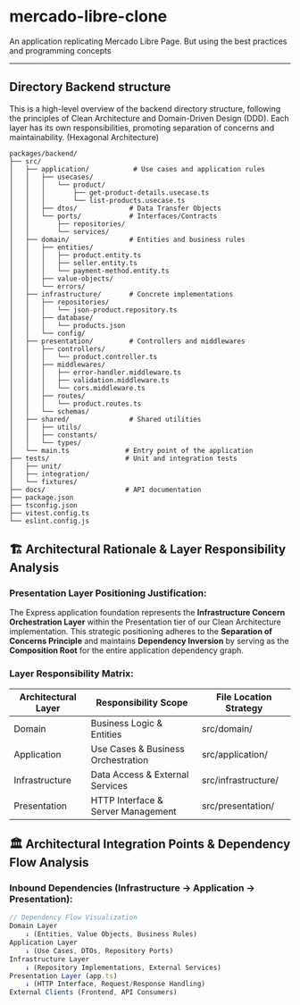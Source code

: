 # mercado-libre-clone
An application replicating Mercado Libre Page. But using the best practices and programming concepts

---

## Directory Backend structure

This is a high-level overview of the backend directory structure, following the principles of Clean Architecture and Domain-Driven Design (DDD). Each layer has its own responsibilities, promoting separation of concerns and maintainability. (Hexagonal Architecture)

```
packages/backend/
├── src/
│   ├── application/           # Use cases and application rules 
│   │   ├── usecases/
│   │   │   └── product/
│   │   │       ├── get-product-details.usecase.ts
│   │   │       └── list-products.usecase.ts
│   │   ├── dtos/             # Data Transfer Objects
│   │   └── ports/            # Interfaces/Contracts
│   │       ├── repositories/
│   │       └── services/
│   ├── domain/               # Entities and business rules
│   │   ├── entities/
│   │   │   ├── product.entity.ts
│   │   │   ├── seller.entity.ts
│   │   │   └── payment-method.entity.ts
│   │   ├── value-objects/
│   │   └── errors/
│   ├── infrastructure/       # Concrete implementations
│   │   ├── repositories/
│   │   │   └── json-product.repository.ts
│   │   ├── database/
│   │   │   └── products.json
│   │   └── config/
│   ├── presentation/         # Controllers and middlewares
│   │   ├── controllers/
│   │   │   └── product.controller.ts
│   │   ├── middlewares/
│   │   │   ├── error-handler.middleware.ts
│   │   │   ├── validation.middleware.ts
│   │   │   └── cors.middleware.ts
│   │   ├── routes/
│   │   │   └── product.routes.ts
│   │   └── schemas/
│   ├── shared/               # Shared utilities
│   │   ├── utils/
│   │   ├── constants/
│   │   └── types/
│   └── main.ts              # Entry point of the application
├── tests/                   # Unit and integration tests
│   ├── unit/
│   ├── integration/
│   └── fixtures/
├── docs/                    # API documentation
├── package.json
├── tsconfig.json
├── vitest.config.ts
└── eslint.config.js
```

## 🏗️ Architectural Rationale & Layer Responsibility Analysis

### Presentation Layer Positioning Justification:

The Express application foundation represents the **Infrastructure Concern Orchestration Layer** within the Presentation tier of our Clean Architecture implementation. This strategic positioning adheres to the **Separation of Concerns Principle** and maintains **Dependency Inversion** by serving as the **Composition Root** for the entire application dependency graph.

### Layer Responsibility Matrix:


Architectural Layer    | Responsibility Scope                | File Location Strategy
-----------------------|-------------------------------------|-------------------------
Domain                 | Business Logic & Entities           | src/domain/
Application           | Use Cases & Business Orchestration  | src/application/
Infrastructure        | Data Access & External Services     | src/infrastructure/
Presentation          | HTTP Interface & Server Management  | src/presentation/

## 🏛️ Architectural Integration Points & Dependency Flow Analysis

### Inbound Dependencies (Infrastructure → Application → Presentation):

```ts
// Dependency Flow Visualization
Domain Layer
    ↓ (Entities, Value Objects, Business Rules)
Application Layer  
    ↓ (Use Cases, DTOs, Repository Ports)
Infrastructure Layer
    ↓ (Repository Implementations, External Services)
Presentation Layer (app.ts)
    ↓ (HTTP Interface, Request/Response Handling)
External Clients (Frontend, API Consumers)
``` 

